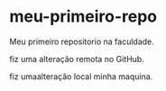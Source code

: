 # meu-primeiro-repo
Meu primeiro repositorio na faculdade.

fiz uma alteração remota no GitHub.

fiz umaalteração local minha maquina.